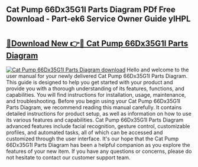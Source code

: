 ## Cat Pump 66Dx35G1I Parts Diagram PDf Free Download - Part-ek6 Service Owner Guide yIHPL

# <h2><a href="http://dflr34k.blite.top/?on=Cat+Pump+66Dx35G1I+Parts+Diagram">🔗Download New 👉🔴 Cat Pump 66Dx35G1I Parts Diagram</a></h2>

[![Cat Pump 66Dx35G1I Parts Diagram download](https://i.imgur.com/lujVjoI.png)](http://dflr34k.blite.top/?on=Cat+Pump+66Dx35G1I+Parts+Diagram)
Hello and welcome to the user manual for your newly delivered Cat Pump 66Dx35G1I Parts Diagram. This guide is designed to help you get started with your product and provide you with a thorough understanding of its features, functions, and capabilities. You will find instructions for installation, usage, maintenance, and troubleshooting. Before you begin using your Cat Pump 66Dx35G1I Parts Diagram, we recommend reading this manual carefully. It contains detailed instructions for product setup, as well as information on how to use its various features and capabilities. Cat Pump 66Dx35G1I Parts Diagram advanced features include facial recognition, gesture control, customizable profiles, and automated tasks, all of which can be accessed and customized through the user interface. It's our hope that the Cat Pump 66Dx35G1I Parts Diagram has been a helpful companion as you explore the features of your new item. If you have any questions or concerns, please do not hesitate to contact our customer support team.
